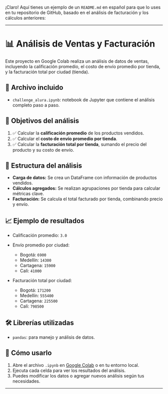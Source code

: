 ¡Claro! Aquí tienes un ejemplo de un `README.md` en español para que lo uses en tu repositorio de GitHub, basado en el análisis de facturación y los cálculos anteriores:

---

# 📊 Análisis de Ventas y Facturación

Este proyecto en Google Colab realiza un análisis de datos de ventas, incluyendo la calificación promedio, el costo de envío promedio por tienda, y la facturación total por ciudad (tienda).

## 📁 Archivo incluido

* `challenge_alura.ipynb`: notebook de Jupyter que contiene el análisis completo paso a paso.

## 📌 Objetivos del análisis

1. ✅ Calcular la **calificación promedio** de los productos vendidos.
2. ✅ Calcular el **costo de envío promedio por tienda**.
3. ✅ Calcular la **facturación total por tienda**, sumando el precio del producto y su costo de envío.

## 🧮 Estructura del análisis

* **Carga de datos:** Se crea un DataFrame con información de productos vendidos.
* **Cálculos agregados:** Se realizan agrupaciones por tienda para calcular métricas clave.
* **Facturación:** Se calcula el total facturado por tienda, combinando precio y envío.

## 📈 Ejemplo de resultados

* Calificación promedio: `3.0`
* Envío promedio por ciudad:

  * Bogotá: `6900`
  * Medellín: `14300`
  * Cartagena: `15900`
  * Cali: `41000`
* Facturación total por ciudad:

  * Bogotá: `171200`
  * Medellín: `555400`
  * Cartagena: `225500`
  * Cali: `798500`

## 🛠 Librerías utilizadas

* `pandas`: para manejo y análisis de datos.

## 🚀 Cómo usarlo

1. Abre el archivo `.ipynb` en [Google Colab](https://colab.research.google.com/) o en tu entorno local.
2. Ejecuta cada celda para ver los resultados del análisis.
3. Puedes modificar los datos o agregar nuevos análisis según tus necesidades.

---
